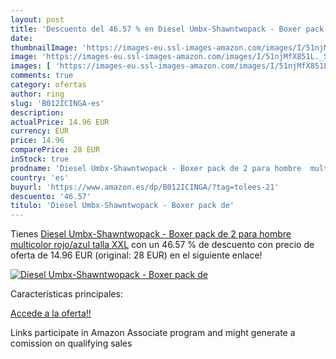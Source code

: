 ```yaml
---
layout: post
title: 'Descuento del 46.57 % en Diesel Umbx-Shawntwopack - Boxer pack de'
date: 
thumbnailImage: 'https://images-eu.ssl-images-amazon.com/images/I/51njMfX851L._SL200_.jpg'
image: 'https://images-eu.ssl-images-amazon.com/images/I/51njMfX851L._SL200_.jpg'
images: [ 'https://images-eu.ssl-images-amazon.com/images/I/51njMfX851L._SL200_.jpg' ]
comments: true
category: ofertas
author: ring
slug: 'B012ICINGA-es'
description:
actualPrice: 14.96 EUR
currency: EUR
price: 14.96
comparePrice: 28 EUR
inStock: true
prodname: 'Diesel Umbx-Shawntwopack - Boxer pack de 2 para hombre  multicolor  rojo/azul   talla XXL'
country: 'es'
buyurl: 'https://www.amazon.es/dp/B012ICINGA/?tag=tolees-21'
descuento: '46.57'
titulo: 'Diesel Umbx-Shawntwopack - Boxer pack de'
---
```


Tienes [Diesel Umbx-Shawntwopack - Boxer pack de 2 para hombre  multicolor  rojo/azul   talla XXL](https://www.amazon.es/dp/B012ICINGA/?tag=tolees-21) con un 46.57 % de descuento con precio de oferta de 14.96 EUR (original: 28 EUR) en el siguiente enlace!

[![Diesel Umbx-Shawntwopack - Boxer pack de](https://images-eu.ssl-images-amazon.com/images/I/51njMfX851L._SL200_.jpg)](https://www.amazon.es/dp/B012ICINGA/?tag=tolees-21)

Características principales:


[Accede a la oferta!!](https://www.amazon.es/dp/B012ICINGA/?tag=tolees-21)

Links participate in Amazon Associate program and might generate a comission on qualifying sales


